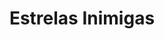 ---
Numero: 110
title: Estrelas Inimigas
Autor: Poul Anderson
Co-autor: 
Ano-de-Publicacao: 1966
Titulo-original: The Enemy Stars
Tradutor: Eurico da Fonseca
Co-tradutor: 
Ano-de-edicao: 1959
alias: Poul-Anderson
Autor2-alias: 
Tradutor1-alias: Eurico-da-Fonseca
Tradutor2-alias: 
Titulo-link: 110-Estrelas-Inimigas
Capa: Lima de Freitas
pags: 150
Capa-link: Lima-de-Freitas
---